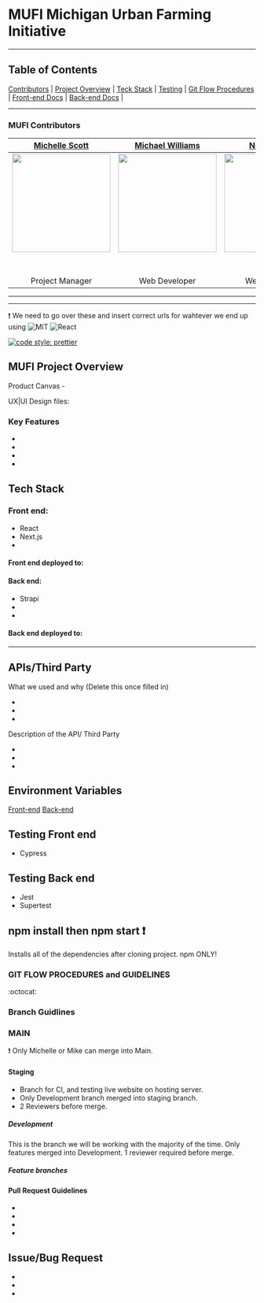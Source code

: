 # MUFI Michigan Urban Farming Initiative

---

## Table of Contents

[Contributors](https://github.com/Michigan-Urban-Farming-Initiative/MUFI#mufi-contributors) | 
[Project Overview](https://github.com/Michigan-Urban-Farming-Initiative/MUFI#save-this-job-project-overview) | 
[Teck Stack](https://github.com/Michigan-Urban-Farming-Initiative/MUFI#tech-stack) | 
[Testing](https://github.com/Michigan-Urban-Farming-Initiative/MUFI#testing-front-end) |
[Git Flow Procedures](https://github.com/Michigan-Urban-Farming-Initiative/MUFI#gitflo-procedures-and-guidlines) |
[Front-end Docs](https://github.com/Michigan-Urban-Farming-Initiative/FE_MUFI#readme) |
[Back-end Docs](https://github.com/Michigan-Urban-Farming-Initiative/BE_MUFI#readme) |

---

### MUFI Contributors

|                                                     [Michelle Scott](https://github.com/scottmm374)                                                     |                                                   [Michael Williams](https://github.com/mikeyjwilliams)                                                   |                                                     [Nick Watson](https://github.com/ngwatso)                                                      |                                                    [Dalton Walker](https://github.com/daltonwalkerdw)                                                     |
| :-----------------------------------------------------------------------------------------------------------------------------------------------------: | :-------------------------------------------------------------------------------------------------------------------------------------------------------: | :------------------------------------------------------------------------------------------------------------------------------------------------: | :-------------------------------------------------------------------------------------------------------------------------------------------------------: |
| [<img src="https://www.dalesjewelers.com/wp-content/uploads/2018/10/placeholder-silhouette-female.png" width = "200" />](https://github.com/scottmm374) | [<img src="https://www.dalesjewelers.com/wp-content/uploads/2018/10/placeholder-silhouette-male.png" width = "200" />](https://github.com/mikeyjwilliams) | [<img src="https://www.dalesjewelers.com/wp-content/uploads/2018/10/placeholder-silhouette-male.png" width = "200" />](https://github.com/ngwatso) | [<img src="https://www.dalesjewelers.com/wp-content/uploads/2018/10/placeholder-silhouette-male.png" width = "200" />](https://github.com/daltonwalkerdw) |
|                                 [<img src="https://github.com/favicon.ico" width="15"> ](https://github.com/scottmm374)                                 |                                [<img src="https://github.com/favicon.ico" width="15"> ](https://github.com/mikeyjwilliams)                                |                                [<img src="https://github.com/favicon.ico" width="15"> ](https://github.com/ngwatso)                                |                                [<img src="https://github.com/favicon.ico" width="15"> ](https://github.com/daltonwalkerdw)                                |
|               [ <img src="https://static.licdn.com/sc/h/al2o9zrvru7aqj8e1x2rzsrca" width="15"> ](https://www.linkedin.com/in/scottmm374/)               |              [ <img src="https://static.licdn.com/sc/h/al2o9zrvru7aqj8e1x2rzsrca" width="15"> ](https://www.linkedin.com/in/mikeyjwilliams/)              |            [ <img src="https://static.licdn.com/sc/h/al2o9zrvru7aqj8e1x2rzsrca" width="15"> ](https://www.linkedin.com/in/ngwatson79/)             |           [ <img src="https://static.licdn.com/sc/h/al2o9zrvru7aqj8e1x2rzsrca" width="15"> ](https://www.linkedin.com/in/dalton-walker-codes/)            |
|                                                                     Project Manager                                                                     |                                                                       Web Developer                                                                       |                                                                   Web Developer                                                                    |                                                                       Web Developer                                                                       |

---

---

:exclamation: We need to go over these and insert correct urls for wahtever we end up using
![MIT](https://img.shields.io/packagist/l/doctrine/orm.svg)
![React](https://img.shields.io/badge/react-v16.7.0--alpha.2-blue.svg)

[![code style: prettier](https://img.shields.io/badge/code_style-prettier-ff69b4.svg?style=flat-square)]()

## MUFI Project Overview

Product Canvas -

UX|UI Design files:

### Key Features

-
-
-
-

## Tech Stack

### Front end:

- React
- Next.js
-

#### Front end deployed to:

#### Back end:

- Strapi
-
-

#### Back end deployed to:

---

## APIs/Third Party

What we used and why (Delete this once filled in)

-
-
-

Description of the API/ Third Party

-
-
-

## Environment Variables

[Front-end]()
[Back-end]()

## Testing Front end

- Cypress

## Testing Back end

- Jest
- Supertest

## npm install then npm start :exclamation:

Installs all of the dependencies after cloning project. npm ONLY!

### GIT FLOW PROCEDURES and GUIDELINES

:octocat:

### Branch Guidlines

### MAIN

:exclamation: Only Michelle or Mike can merge into Main.

#### Staging

- Branch for CI, and testing live website on hosting server.
- Only Development branch merged into staging branch.
- 2 Reviewers before merge.

##### Development

This is the branch we will be working with the majority of the time.
Only features merged into Development. 1 reviewer required before merge.

##### Feature branches

#### Pull Request Guidelines

-
-
-
-

## Issue/Bug Request

-
-
-
